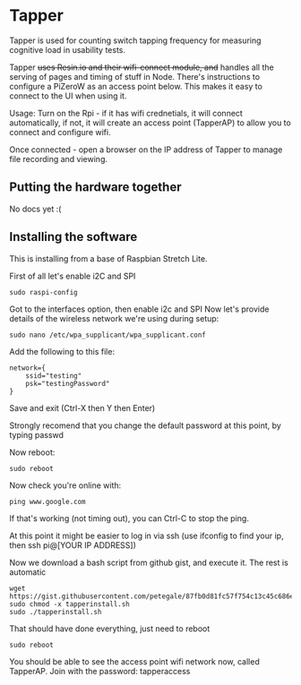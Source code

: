 Tapper
======

Tapper is used for counting switch tapping frequency for measuring cognitive load in usability tests.

Tapper ~~uses Resin.io and their wifi-connect module, and~~ handles all the serving of pages and timing of stuff in Node. There's instructions to configure a PiZeroW as an access point below. This makes it easy to connect to the UI when using it.

Usage:
Turn on the Rpi - if it has wifi crednetials, it will connect automatically, if not, it will create an access point (TapperAP) to allow you to connect and configure wifi.

Once connected - open a browser on the IP address of Tapper to manage file recording and viewing.

Putting the hardware together
-----------------------------

No docs yet :(

Installing the software
-----------------------

This is installing from a base of Raspbian Stretch Lite.

First of all let's enable i2C and SPI

```
sudo raspi-config
```
Got to the interfaces option, then enable i2c and SPI
Now let's provide details of the wireless network we're using during setup:
```
sudo nano /etc/wpa_supplicant/wpa_supplicant.conf
```

Add the following to this file:
```
network={
    ssid="testing"
    psk="testingPassword"
}
```
Save and exit (Ctrl-X then Y then Enter)

Strongly recomend that you change the default password at this point, by typing passwd

Now reboot:
```
sudo reboot
```
Now check you're online with:
```
ping www.google.com
```
If that's working (not timing out), you can Ctrl-C to stop the ping.

At this point it might be easier to log in via ssh (use ifconfig to find your ip, then ssh pi@[YOUR IP ADDRESS])

Now we download a bash script from github gist, and execute it. The rest is automatic

```
wget https://gist.githubusercontent.com/petegale/87fb0d81fc57f754c13c45c686ea11d1/raw/48043b8e86067f8db9a8ea2474d7d2e6624c52c1/tapperinstall.sh
sudo chmod -x tapperinstall.sh
sudo ./tapperinstall.sh
```

That should have done everything, just need to reboot

```
sudo reboot
```

You should be able to see the access point wifi network now, called TapperAP. Join with the password: tapperaccess